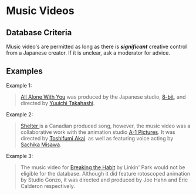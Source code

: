 # Music Videos

## Database Criteria

Music video's are permitted as long as there is _**significant**_ creative control from a Japanese creator. If it is unclear, ask a moderator for advice.

## Examples

Example 1:

> [All Alone With You](https://anilist.co/anime/17901/All-Alone-With-You/) was produced by the Japanese studio, [8-bit](https://anilist.co/studio/4418/8bit), and directed by [Yuuichi Takahashi](https://anilist.co/staff/110749/Yuuichi-Takahashi).

Example 2:

> [Shelter ](https://anilist.co/anime/97731/Shelter/)is a Canadian produced song, however, the music video was a collaborative work with the animation studio [A-1 Pictures](https://anilist.co/studio/561/A1-Pictures). It was directed by [Toshifumi Akai](https://anilist.co/staff/110949). as well as featuring voice acting by [Sachika Misawa](https://anilist.co/staff/102337/Sachika-Misawa).

Example 3:

> The music video for [Breaking the Habit](https://en.wikipedia.org/wiki/Breaking_the_Habit_%28song%29) by Linkin' Park would not be eligible for the database. Although it did feature rotoscoped animation by Studio Gonzo, it was directed and produced by Joe Hahn and Eric Calderon respectively.

